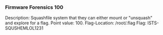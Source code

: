 ### Firmware Forensics 100
Description: Squashfile system that they can either mount or "unsquash" and explore for a flag.
Point value: 100.
Flag-Location: /root/.flag
Flag: ISTS-SQUSHEMLOL1231
